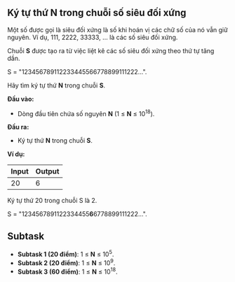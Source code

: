 ## Ký tự thứ N trong chuỗi số siêu đối xứng

Một số được gọi là siêu đối xứng là số khi hoán vị các chữ số của nó vẫn giữ nguyên. Ví dụ, 111, 2222, 33333, ... là các số siêu đối xứng.

Chuỗi **S** được tạo ra từ việc liệt kê các số siêu đối xứng theo thứ tự tăng dần.

S = "123456789112233445566778899111222...".

Hãy tìm ký tự thứ **N** trong chuỗi **S**.

**Đầu vào:**

- Dòng đầu tiên chứa số nguyên **N** (1 ≤ **N** ≤ 10<sup>18</sup>).

**Đầu ra:**

- Ký tự thứ **N** trong chuỗi **S**.

**Ví dụ:**

| Input | Output |
|:---|:---|
|20 | 6 |

Ký tự thứ 20 trong chuỗi S là 2.

S = "1234567891122334455**6**6778899111222...".

## Subtask

- **Subtask 1 (20 điểm)**: 1 ≤ **N** ≤ 10<sup>5</sup>.
- **Subtask 2 (20 điểm)**: 1 ≤ **N** ≤ 10<sup>9</sup>.
- **Subtask 3 (60 điểm)**: 1 ≤ **N** ≤ 10<sup>18</sup>.